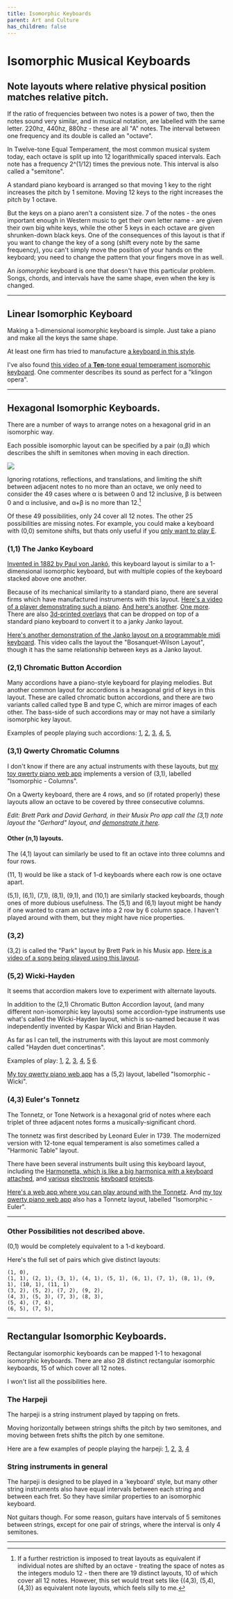 ```yaml
---
title: Isomorphic Keyboards
parent: Art and Culture
has_children: false
---
```




# Isomorphic Musical Keyboards

## Note layouts where relative physical position matches relative pitch.

If the ratio of frequencies between two notes is a power of two, then the notes sound very similar, 
and in musical notation, are labelled with the same letter. 
220hz, 440hz, 880hz - these are all "A" notes.
The interval between one frequency and its double is called an "octave".

In Twelve-tone Equal Temperament, the most common musical system today,
each octave is split up into 12 logarithmically spaced intervals.
Each note has a frequency 2^(1/12) times the previous note.
This interval is also called a "semitone".

A standard piano keyboard is arranged so that 
moving 1 key to the right increases the pitch by 1 semitone.
Moving 12 keys to the right increases the pitch by 1 octave.

But the keys on a piano aren't a consistent size. 
7 of the notes - the ones important enough in Western music to get their own letter name -
are given their own big white keys,
while the other 5 keys in each octave are given shrunken-down black keys.
One of the consequences of this layout is that 
if you want to change the key of a song (shift every note by the same frequency), 
you can't simply move the position of your hands on the keyboard;
you need to change the pattern that your fingers move in as well.

An *isomorphic* keyboard is one that doesn't have this particular problem.
Songs, chords, and intervals have the same shape, even when the key is changed.

---


## Linear Isomorphic Keyboard

Making a 1-dimensional isomorphic keyboard is simple.
Just take a piano and make all the keys the same shape.

At least one firm has tried to manufacture [a keyboard in this style](https://www.youtube.com/watch?v=hqbOqGRCAt0).

I've also found [this video of a **Ten**-tone equal temperament isomorphic keyboard](https://www.youtube.com/watch?v=LxeGZLd49Vs).
One commenter describes its sound as perfect for a "klingon opera".



---

## Hexagonal Isomorphic Keyboards.

There are a number of ways to arrange notes on a hexagonal grid in an isomorphic way.

Each possible isomorphic layout can be specified by a pair (α,β)
which describes the shift in semitones when moving in each direction.

![](isomorphic/isomorphicHexDescription.svg)


Ignoring rotations, reflections, and translations, 
and limiting the shift between adjacent notes to no more than an octave,
we only need to consider the 49 cases where 
α is between 0 and 12 inclusive, β is between 0 and α inclusive,
and α+β is no more than 12.[^detailsaboutmorerestrictiveset]

[^detailsaboutmorerestrictiveset]: If a further restriction is imposed to treat layouts as equivalent if individual notes are shifted by an octave - treating the space of notes as the integers modulo 12 - then there are 19 distinct layouts, 10 of which cover all 12 notes. However, this set would treat sets like {(4,3), (5,4), (4,3)} as equivalent note layouts, which feels silly to me.


Of these 49 possibilities, only 24 cover all 12 notes.
The other 25 possibilities are missing notes.
For example, you could make a keyboard with (0,0) semitone shifts,
but thats only useful if you [only want to play E](https://www.youtube.com/watch?v=BFetTcrVWII).


<!--
validOctaveRangePairs = {
 (1, 0), (1, 1), 
 (2, 1), 
 (3, 1), (3, 2),
 (4, 1),
 (4, 3),
 (5, 1), (5, 2), (5, 3), (5, 4),
 (6, 1), (6, 5),
 (7, 1), (7, 2), (7, 3),
 (7, 4), (7, 5),
 (8, 1), (8, 3), 
 (9, 1), (9, 2),
 (10, 1),
 (11, 1)}


-->




### (1,1) The Janko Keyboard

[Invented in 1882 by Paul von Jankó](http://improvise.free.fr/janko.htm), 
this keyboard layout is similar to a 1-dimensional isomorphic keyboard,
but with multiple copies of the keyboard stacked above one another.

Because of its mechanical similarity to a standard piano,
there are several firms which have manufactured instruments with this layout.
[Here's a video of a player demonstrating such a piano](https://www.youtube.com/watch?v=cK4REjqGc9w&t=248s).
[And here's another](https://www.youtube.com/watch?v=FkN9-r7q7gg). [One more](https://www.youtube.com/watch?v=oT2zkss77Fo).
There are also [3d-printed overlays](https://www.youtube.com/watch?v=9tMtKyYEbaM) 
that can be dropped on top of a standard piano keyboard to convert it to a janky Janko layout.

[Here's another demonstration of the Janko layout on a programmable midi keyboard](https://www.youtube.com/watch?v=mVSG2KPOuME). 
This video calls the layout the "Bosanquet-Wilson Layout", though it has the same relationship between keys as a Janko layout.

<!--Another 3d printed version https://hackaday.com/2019/07/13/isomorphic-keyboards-with-cv-out/-->


### (2,1) Chromatic Button Accordion 

Many accordions have a piano-style keyboard for playing melodies.
But another common layout for accordions is a hexagonal grid of keys in this layout.
These are called chromatic button accordions, 
and there are two variants called called type B and type C, which are mirror images of each other.
The bass-side of such accordions may or may not
have  a similarly isomorphic key layout.
<!--but sometimes it has a more complicated layout called the Stradella system.-->

Examples of people playing such accordions:
[1](https://www.youtube.com/watch?v=u6Bu3qOURQ8),
[2](https://www.youtube.com/watch?v=WLIxmdOEd0c),
[3](https://www.youtube.com/watch?v=SzA8O-aTOTQ),
[4](https://www.youtube.com/watch?v=9XiilKWrWGQ),
[5](https://www.youtube.com/watch?v=ZUGKB2RdzjU),

<!--
Stradella on other side is some complicated system where most of the notes are chords.
Free-bass system looks like an isomorphic layout.

https://www.youtube.com/watch?v=6MwrKj2oftM

Electronic keyboard with this layout:
https://www.youtube.com/watch?v=5O1ei95NhYs
https://www.youtube.com/watch?v=2UJ-0nkIYMg
https://www.youtube.com/watch?v=BBn8hxDnHAc
Explanation Video:
https://www.youtube.com/watch?v=krtviJeloFs
-->


### (3,1) Qwerty Chromatic Columns



I don't know if there are any actual instruments with these layouts,
but [my toy qwerty piano web app](https://www.rmwinslow.com/tones/) implements a version of (3,1), labelled "Isomorphic - Columns".

On a Qwerty keyboard, there are 4 rows, 
and so (if rotated properly) these layouts allow an octave to be covered by three consecutive columns.
<!--(The (1,4) layout would need to be rotated so that the 4-semitone shift happens horizontally.)-->
<!---
Looks like this app has a (3,1) layout
https://www.youtube.com/watch?v=2mmzoWftiLM
And there's a crackpot in the comment section complaining about his patents.
It looks like these are it here:
https://patents.google.com/patent/US5741990A/
"Method of and means for producing musical note relationships"
No idea how the patent office approved such a stupendously vague and conceptually basic patent. 
-->

*Edit: Brett Park and David Gerhard, in their *Musix Pro* app call the (3,1) note layout the "Gerhard" layout, and [demonstrate it here](https://shiverware.com/musixpro/gerhard/chords.html).*


#### Other (n,1) layouts.

The (4,1) layout can similarly be used to fit an octave into three columns and four rows.

(11, 1) would be like a stack of 1-d keyboards where each row is one octave apart.

(5,1), (6,1), (7,1), (8,1), (9,1), and (10,1) are similarly stacked keyboards, though ones of more dubious usefulness.
The (5,1) and (6,1) layout might be handy if one wanted to cram an octave into a 2 row by 6 column space.
I haven't played around with them, but they might have nice properties.



### (3,2) 

(3,2) is called the "Park" layout by Brett Park in his Musix app. 
[Here is a video of a song being played using this layout](https://www.youtube.com/watch?v=3ZDyIkeIgU0).
<!--
http://www.altkeyboards.com/instruments/isomorphic-keyboards

-->


### (5,2) Wicki-Hayden

It seems that accordion makers love to experiment with alternate layouts.

In addition to the (2,1) Chromatic Button Accordion layout, 
(and many different non-isomorphic key layouts) <!--Including some where the note depends on which direction the bellows is moving.-->
some accordion-type instruments use what's called the Wicki-Hayden layout,
which is so-named because it was independently invented by Kaspar Wicki and Brian Hayden.

<!--
https://www.concertina.net/forums/index.php?/topic/24168-jeffries-layout-call-me-confused/
https://www.concertina.net/forums/index.php?/topic/21248-help-with-a-video-game-song-arrangement/#comment-197305
-->


<!--Both people invented it for use in accordion-type instruments -
Wicki for the bandoneon and Hayden for the concertina -->
<!--- 
so it seems that accordion players are very mathematically-minded folk.-->
<!--Proper term is squeezeboxes?-->

<!--As far as I can tell, however, most bandoneons and concertinas don't use this layout.
Modern "duet concertinas" are the instruments most likely to have this layout.-->

As far as I can tell, the instruments with this layout are most commonly called "Hayden duet concertinas".

Examples of play: 
[1](https://www.youtube.com/watch?v=P-GBN56YJV4),
[2](https://www.youtube.com/watch?v=vUbIYM0RNiw),
[3](https://www.youtube.com/watch?v=pDaYYWl-gus),
[4](https://www.youtube.com/watch?v=8z_a-1HreuY),
[5](https://www.youtube.com/watch?v=A0YKZsue4Zo)
[6](https://www.youtube.com/watch?v=RDVrHqQkMC0).


[My toy qwerty piano web app](https://www.rmwinslow.com/tones/) has a (5,2) layout, labelled "Isomorphic - Wicki".




### (4,3) Euler's Tonnetz



The Tonnetz, or Tone Network is a hexagonal grid of notes 
where 
each triplet of three adjacent notes forms a musically-significant chord.

The tonnetz was first described by Leonard Euler in 1739.
The modernized version with 12-tone equal temperament is also sometimes called a "Harmonic Table" layout.

There have been several instruments built using this keyboard layout,
including the [Harmonetta, which is like a big harmonica with a keyboard attached](https://www.youtube.com/watch?v=UyZ1beUJ4zw),
and [various](https://www.youtube.com/watch?v=yK88yT7U39U) [electronic](https://www.youtube.com/watch?v=C9-OSCl7kOc) [keyboard](https://steve-boyer-design.com/trichord-2001/) [projects](https://www.youtube.com/watch?v=AklKy2NDpqs&t=15s).


<!--
http://www.skyboy.com/trichord.html-->

[Here's a web app where you can play around with the Tonnetz](https://cifkao.github.io/tonnetz-viz/).
And [my toy qwerty piano web app](https://www.rmwinslow.com/tones/) also has a Tonnetz layout, labelled "Isomorphic - Euler".














<!--
 (1, 0), trivial
 (1, 1), Janko
 (2, 1), Chromatic Button Accordian
 (3, 1), Qwerty columns
 (3, 2), Park
 (4, 1), Qwerty columns
 (4, 3), Tonnetz
 (5, 1), meh
 (5, 2), Wicki Hayden
 (5, 3), 
 (5, 4),
 (6, 1), meh
 (6, 5),
 (7, 1), meh
 (7, 2), 
 (7, 3),
 (7, 4), 
 (7, 5),
 (8, 1), meh
 (8, 3), 
 (9, 1), meh
 (9, 2),
 (10, 1),
 (11, 1) octave offset
 }
-->

---

### Other Possibilities not described above.

(0,1) would be completely equivalent to a 1-d keyboard. 


Here's the full set of pairs which give distinct layouts:

<!--
```
(1, 0), (1, 1), 
(2, 1), 
(3, 1), (3, 2),
(4, 1), (4, 3), 
(5, 1), (5, 2), (5, 3), (5, 4),
(6, 1), (6, 5),
(7, 1), (7, 2), (7, 3), (7, 4), (7, 5),
(8, 1), (8, 3), 
(9, 1), (9, 2),
(10, 1),
(11, 1) 
```
-->
```
(1, 0), 
(1, 1), (2, 1), (3, 1), (4, 1), (5, 1), (6, 1), (7, 1), (8, 1), (9, 1), (10, 1), (11, 1) 
(3, 2), (5, 2), (7, 2), (9, 2),
(4, 3), (5, 3), (7, 3), (8, 3),
(5, 4), (7, 4),
(6, 5), (7, 5),
```


<!--EFG = 457 are nice adjacent intervals. also eflat=3-->







---

## Rectangular Isomorphic Keyboards.

Rectangular isomorphic keyboards can be mapped 1-1 to hexagonal isomorphic keyboards.
There are also 28 distinct rectangular isomorphic keyboards, 15 of which cover all 12 notes.
<!--The rectangular layouts can also be described with a pair (x,y) where-->

I won't list all the possibilities here.


###  The Harpeji <!--(1,2)-->

The harpeji is a string instrument played by tapping on frets.

Moving horizontally between strings shifts the pitch by two semitones,
and moving between frets shifts the pitch by one semitone.

Here are a few examples of people playing the harpeji:
[1](https://www.youtube.com/watch?v=LQtEElCV2lY&t=17s),
[2](https://www.youtube.com/watch?v=NWUYXQMwIk4),
[3](https://www.youtube.com/watch?v=DAvAC1EZUYQ),
[4](https://www.youtube.com/watch?v=eJ3H0Njb1As)

### String instruments in general

The harpeji is designed to be played in a 'keyboard' style,
but many other string instruments also have equal intervals between each string and between each fret.
So they have similar properties to an isomorphic keyboard.

Not guitars though. For some reason, guitars have intervals of 5 semitones between strings,
except for one pair of strings, where the interval is only 4 semitones.

<!--
 (4:5:6 frequency ratio)
and there are also [diy projects](http://www.balanced-keyboard.com/) 
which try to retrofit a standard piano keyboard into a more isomorphic design.

https://en.wikipedia.org/wiki/Zhu_Zaiyu
Bizarre coincidence of history
exact calculation of twelve-tone equal temperament are Zhu Zaiyu (also romanized as Chu-Tsaiyu. Chinese: 朱載堉) in 1584 and Simon Stevin in 1585
wiskunde - dutch word for math, lit meaning art of what is known/ knowledge of what is certain

http://squeezehead.com/uniform-keyboard/
http://improvise.free.fr/
http://improvise.free.fr/altinst.htm
https://daskin.com/index.html
https://daskin.com/page5/page5.html
https://isomorphickeyboardoverlay.weebly.com/
http://www.dysartp.com/
http://musicnotation.org/wiki/instruments/janko-keyboard/
http://musicnotation.org/wiki/instruments/6-6-colored-traditional-7-5-keyboard/
https://en.xen.wiki/w/Microtonal_keyboards
https://bikexprt.com/music/bosanqet.htm

trichromatic vibraphone:
https://www.youtube.com/watch?v=sGXmPzspJWI

TODO: This web applet describes something called the MIDI api.
I don't have anything that hooks up to this,
but if I get a hold of such 
https://cifkao.github.io/tonnetz-viz/

Isomorphic keyboard on QWERTY
https://www.youtube.com/watch?v=2kxLhwZb7P8

Terpstra Keyboard Concept
https://www.youtube.com/watch?v=Nb_TQpwam54
Later rebranded as lumatone, I think.

Russian guy playing on qwerty janko
https://www.youtube.com/watch?v=myF39OL3rYA
https://www.youtube.com/watch?v=t-TBD2vhSd4
https://novayashkola.org/janko/keys.htm?
https://github.com/wcgbg/terpstrakeyboard/
-->


---